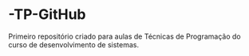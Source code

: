 # -TP-GitHub
Primeiro repositório criado para aulas de Técnicas de Programação do curso de desenvolvimento de sistemas.
